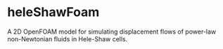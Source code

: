# heleShawFoam
A 2D OpenFOAM model for simulating displacement flows of power-law non-Newtonian fluids in Hele-Shaw cells. 
